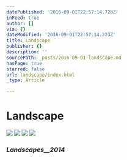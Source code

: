 ```yaml
---
datePublished: '2016-09-01T22:57:14.728Z'
inFeed: true
author: []
via: {}
dateModified: '2016-09-01T22:57:14.223Z'
title: Landscape
publisher: {}
description: ''
sourcePath: _posts/2016-09-01-landscape.md
hasPage: true
starred: false
url: landscape/index.html
_type: Article

---
```

# Landscape
![](https://the-grid-user-content.s3-us-west-2.amazonaws.com/2177624c-f851-44ce-92fb-cd3e7b675b16.jpg)
![](https://the-grid-user-content.s3-us-west-2.amazonaws.com/de4431d1-2b5b-4307-b4b3-f6f688b74599.jpg)
![](https://the-grid-user-content.s3-us-west-2.amazonaws.com/1c59b02b-80db-4507-9d6b-a00264cad7d1.jpg)
![](https://the-grid-user-content.s3-us-west-2.amazonaws.com/ff907b71-cd60-44b6-a24d-23cd9fc84982.jpg)

### _Landscapes__2014_
